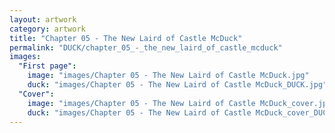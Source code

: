 ```yaml
---
layout: artwork
category: artwork
title: "Chapter 05 - The New Laird of Castle McDuck"
permalink: "DUCK/chapter_05_-_the_new_laird_of_castle_mcduck"
images:
  "First page":
    image: "images/Chapter 05 - The New Laird of Castle McDuck.jpg"
    duck: "images/Chapter 05 - The New Laird of Castle McDuck_DUCK.jpg"
  "Cover":
    image: "images/Chapter 05 - The New Laird of Castle McDuck_cover.jpg"
    duck: "images/Chapter 05 - The New Laird of Castle McDuck_cover_DUCK.jpg"
---
```

